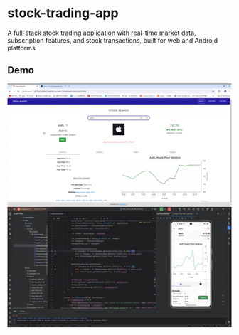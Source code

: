 # stock-trading-app
A full-stack stock trading application with real-time market data, subscription features, and stock transactions, built for web and Android platforms.

## Demo
[![Watch Demo](images/Web.jpg)](https://drive.google.com/file/d/1FuBP9MAWP6lEbHyDbRujikZj5cPJbRm0/view?usp=drive_link)
[![Watch Demo](images/Android.jpg)](https://drive.google.com/file/d/1EFmTAK472GqSXwqWyU8VMoEMKUmb9vyI/view?usp=drive_link)
